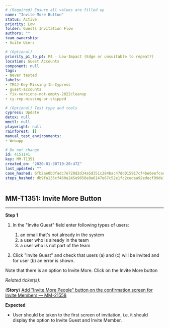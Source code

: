 ```yaml
---
# (Required) Ensure all values are filled up
name: "Invite More Button"
status: Active
priority: Low
folder: Guests Invitation Flow
authors: ""
team_ownership: 
- Suite Users

# (Optional)
priority_p1_to_p4: P4 - Low-Impact (Edge or unsuitable to repeat?)
location: Guest Accounts
component: null
tags: 
- Never tested
labels: 
- TM4J-Key-Missing-In-Cypress
- guest-accounts
- fix-versions-not-empty-2022cleanup
- cy-rep-missing-or-skipped

# (Optional) Test type and tools
cypress: Update
detox: null
mmctl: null
playwright: null
rainforest: []
manual_test_environments: 
- Webapp

# Do not change
id: 4151141
key: MM-T1351
created_on: "2020-01-30T19:20:47Z"
last_updated: ""
case_hashed: 6fb2ae0b3fadc7e720d2d34a5d351c284bac47dd015917cf4be6eefcac73905ad0f9a93e73359a5f3f48920b06ea8b0f
steps_hashed: db9fa135cf460e245e9058e8a6147e67c52e1fc2cedaa92edecf99de1bcc476c95838c9d3faf275e79e2bdc8b5ce6cf8
---
```


<!-- (Auto-generated) Based on frontmatter's "key" and "name" -->

## MM-T1351: Invite More Button

---

**Step 1**

1. In the "Invite Guest" field enter following types of users:

   1. an email that's not already in the system
   2. a user who is already in the team
   3. a user who is not part of the team

2. Click "Invite Guest" and check that users (a) and (c) will be invited and for user (b) an error is shown.

Note that there is an option to Invite More. Click on the Invite More button

_Related ticket(s):_

(**Story**) [Add "Invite More People" button on the confirmation screen for Invite Members — MM-21558](https://mattermost.atlassian.net/browse/MM-21558)

**Expected**

- User should be taken to the first screen of invitation, i.e. it should display the option to Invite Guest and Invite Member.
